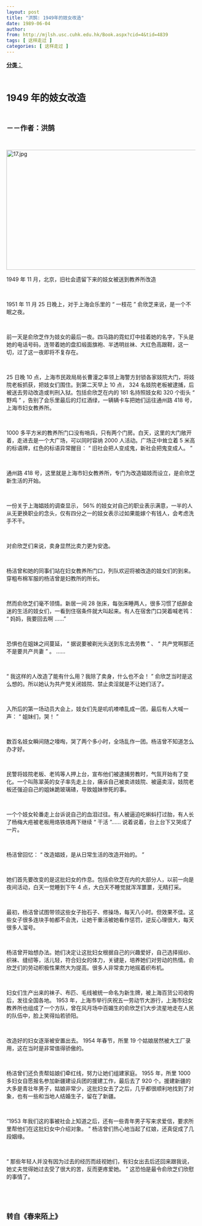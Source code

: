 ```yaml
---
layout: post
title: "洪鹄: 1949年的妓女改造"
date: 1989-06-04
author: 
from: http://mjlsh.usc.cuhk.edu.hk/Book.aspx?cid=4&tid=4839
tags: [ 这样走过 ]
categories: [ 这样走过 ]
---
```


<div style="margin: 15px 10px 10px 0px;">
 <div>
  <span id="ctl00_ContentPlaceHolder1_chapter1_SubjectLabel" style="font-weight:bold;text-decoration:underline;">
   分类：
  </span>
 </div>
 <p class="p1">
  <b>
   <font size="5">
    <span class="s1">
    </span>
    <br/>
   </font>
  </b>
 </p>
 <p class="p2">
  <b>
   <font size="5">
    <span class="s2" style="">
     <font size="5">
      1949
     </font>
    </span>
    <span class="s1" style="">
     年的妓女改造
    </span>
   </font>
  </b>
 </p>
 <p class="p1">
  <b>
   <font size="4">
    <span class="s1">
    </span>
    <br/>
   </font>
  </b>
 </p>
 <p class="p2">
  <span class="s1">
   <b>
    <font size="4">
     －－作者：洪鹄
    </font>
   </b>
  </span>
 </p>
 <p class="p1">
  <span class="s1">
  </span>
  <br/>
 </p>
 <p class="p3">
  <span class="s1">
   <img alt="17.jpg" border="0" height="313" src="/medias/contents/4839/17.jpg" width="550"/>
  </span>
 </p>
 <p class="p2">
  <span class="s2">
   1949
  </span>
  <span class="s1">
   年
  </span>
  <span class="s2">
   11
  </span>
  <span class="s1">
   月，北京，旧社会遗留下来的妓女被送到教养所改造
  </span>
 </p>
 <p class="p1">
  <span class="s1">
  </span>
  <br/>
 </p>
 <p class="p2">
  <span class="s2">
   1951
  </span>
  <span class="s1">
   年
  </span>
  <span class="s2">
   11
  </span>
  <span class="s1">
   月
  </span>
  <span class="s2">
   25
  </span>
  <span class="s1">
   日晚上，对于上海会乐里的
  </span>
  <span class="s2">
   “
  </span>
  <span class="s1">
   一枝花
  </span>
  <span class="s2">
   ”
  </span>
  <span class="s1">
   俞欣芝来说，是一个不眠之夜。
  </span>
 </p>
 <p class="p1">
  <span class="s1">
  </span>
  <br/>
 </p>
 <p class="p2">
  <span class="s1">
   前一天是俞欣芝作为妓女的最后一夜。四马路的霓虹灯中挂着她的名字，下头是她的电话号码，连带着她的盘扣缎面旗袍、半透明丝袜、大红色高跟鞋，这一切，过了这一夜即将不复存在。
  </span>
 </p>
 <p class="p1">
  <span class="s1">
  </span>
  <br/>
 </p>
 <p class="p2">
  <span class="s2">
   25
  </span>
  <span class="s1">
   日晚
  </span>
  <span class="s2">
   10
  </span>
  <span class="s1">
   点，上海市民政局局长曹漫之率领上海警方封锁各家妓院大门，将妓院老板抓获，把妓女们围住。到第二天早上
  </span>
  <span class="s2">
   10
  </span>
  <span class="s1">
   点，
  </span>
  <span class="s2">
   324
  </span>
  <span class="s1">
   名妓院老板被逮捕，后被送去劳动改造或判刑入狱。包括俞欣芝在内的
  </span>
  <span class="s2">
   181
  </span>
  <span class="s1">
   名持照妓女和
  </span>
  <span class="s2">
   320
  </span>
  <span class="s1">
   个街头
  </span>
  <span class="s2">
   “
  </span>
  <span class="s1">
   野鸡
  </span>
  <span class="s2">
   ”
  </span>
  <span class="s1">
   ，告别了会乐里最后的灯红酒绿，一辆辆卡车把她们运往通州路
  </span>
  <span class="s2">
   418
  </span>
  <span class="s1">
   号，上海市妇女教养所。
  </span>
 </p>
 <p class="p1">
  <span class="s1">
  </span>
  <br/>
 </p>
 <p class="p2">
  <span class="s2">
   1000
  </span>
  <span class="s1">
   多平方米的教养所门口没有哨兵，只有两个门房。白天，这里的大门敞开着，走进去是一个大广场，可以同时容纳
  </span>
  <span class="s2">
   2000
  </span>
  <span class="s1">
   人活动。广场正中耸立着
  </span>
  <span class="s2">
   5
  </span>
  <span class="s1">
   米高的标语牌，红色的标语异常醒目：
  </span>
  <span class="s2">
   “
  </span>
  <span class="s1">
   旧社会把人变成鬼，新社会把鬼变成人。
  </span>
  <span class="s2">
   ”
  </span>
 </p>
 <p class="p1">
  <span class="s1">
  </span>
  <br/>
 </p>
 <p class="p2">
  <span class="s1">
   通州路
  </span>
  <span class="s2">
   418
  </span>
  <span class="s1">
   号，这里就是上海市妇女教养所，专门为改造娼妓而设立，是俞欣芝新生活的开始。
  </span>
 </p>
 <p class="p1">
  <span class="s1">
  </span>
  <br/>
 </p>
 <p class="p2">
  <span class="s1">
   一份关于上海娼妓的调查显示，
  </span>
  <span class="s2">
   56%
  </span>
  <span class="s1">
   的妓女对自己的职业表示满意，一半的人从无更换职业的念头，仅有四分之一的妓女表示过如果能嫁个有钱人，会考虑洗手不干。
  </span>
 </p>
 <p class="p1">
  <span class="s1">
  </span>
  <br/>
 </p>
 <p class="p2">
  <span class="s1">
   对俞欣芝们来说，卖身显然比卖力更为安逸。
  </span>
 </p>
 <p class="p1">
  <span class="s1">
  </span>
  <br/>
 </p>
 <p class="p2">
  <span class="s1">
   杨洁曾和她的同事们站在妇女教养所门口，列队欢迎将被改造的妓女们的到来。穿粗布棉军服的杨洁曾是妇教所的所长。
  </span>
 </p>
 <p class="p1">
  <span class="s1">
  </span>
  <br/>
 </p>
 <p class="p2">
  <span class="s1">
   然而俞欣芝们毫不领情。新居一间
  </span>
  <span class="s2">
   28
  </span>
  <span class="s1">
   张床，每张床睡两人，很多习惯了纸醉金迷的生活的妓女们，一看到住宿条件就大叫起来。有人在宿舍门口哭着喊老鸨：
  </span>
  <span class="s2">
   “
  </span>
  <span class="s1">
   妈妈，我要回去啊
  </span>
  <span class="s2">
   ……”
  </span>
 </p>
 <p class="p1">
  <span class="s1">
  </span>
  <br/>
 </p>
 <p class="p2">
  <span class="s1">
   恐惧也在姐妹之间蔓延，
  </span>
  <span class="s2">
   “
  </span>
  <span class="s1">
   据说要被剃光头送到东北去劳教
  </span>
  <span class="s2">
   ”
  </span>
  <span class="s1">
   、
  </span>
  <span class="s2">
   “
  </span>
  <span class="s1">
   共产党啊那还不是要共产共妻
  </span>
  <span class="s2">
   ”
  </span>
  <span class="s1">
   。
  </span>
  <span class="s2">
   ……
  </span>
 </p>
 <p class="p1">
  <span class="s1">
  </span>
  <br/>
 </p>
 <p class="p2">
  <span class="s2">
   “
  </span>
  <span class="s1">
   我这样的人改造了能有什么用？我除了卖身，什么也不会！
  </span>
  <span class="s2">
   ”
  </span>
  <span class="s1">
   俞欣芝当时是这么想的。所以她认为共产党关闭妓院、禁止卖淫就是不让她们活了。
  </span>
 </p>
 <p class="p1">
  <span class="s1">
  </span>
  <br/>
 </p>
 <p class="p2">
  <span class="s1">
   入所后的第一场动员大会上，妓女们先是叽叽喳喳乱成一团，最后有人大喊一声：
  </span>
  <span class="s2">
   “
  </span>
  <span class="s1">
   姐妹们，哭！
  </span>
  <span class="s2">
   ”
  </span>
 </p>
 <p class="p1">
  <span class="s1">
  </span>
  <br/>
 </p>
 <p class="p2">
  <span class="s1">
   数百名妓女瞬间随之嚎啕，哭了两个多小时，全场乱作一团。杨洁曾不知道怎么办才好。
  </span>
 </p>
 <p class="p1">
  <span class="s1">
  </span>
  <br/>
 </p>
 <p class="p2">
  <span class="s1">
   民警将妓院老板、老鸨等人押上台，宣布他们被逮捕劳教时，气氛开始有了变化。一个叫陈翠英的女子率先走上台，痛诉自己被卖进妓院、被逼卖淫，妓院老板还强迫自己的姐妹跪玻璃碴，导致姐妹惨死的事。
  </span>
 </p>
 <p class="p1">
  <span class="s1">
  </span>
  <br/>
 </p>
 <p class="p2">
  <span class="s1">
   一个个妓女轮番走上台诉说自己的血泪过往。有人被逼迫吃蝌蚪打过胎，有人长了杨梅大疮被老板用烙铁烙两下继续
  </span>
  <span class="s2">
   “
  </span>
  <span class="s1">
   干活
  </span>
  <span class="s2">
   ”……
  </span>
  <span class="s1">
   说着说着，台上台下又哭成了一片。
  </span>
 </p>
 <p class="p1">
  <span class="s1">
  </span>
  <br/>
 </p>
 <p class="p2">
  <span class="s1">
   杨洁曾回忆：
  </span>
  <span class="s2">
   “
  </span>
  <span class="s1">
   改造娼妓，是从日常生活的改造开始的。
  </span>
  <span class="s2">
   ”
  </span>
 </p>
 <p class="p1">
  <span class="s1">
  </span>
  <br/>
 </p>
 <p class="p2">
  <span class="s1">
   她们首先要改变的是这批妇女的作息。包括俞欣芝在内的大部分人，以前一向是夜间活动，白天一觉睡到下午
  </span>
  <span class="s2">
   4
  </span>
  <span class="s1">
   点，大白天不睡觉就浑浑噩噩，无精打采。
  </span>
 </p>
 <p class="p1">
  <span class="s1">
  </span>
  <br/>
 </p>
 <p class="p2">
  <span class="s1">
   最初，杨洁曾试图带领这些女子抬石子、修操场，每天八小时。但效果不佳。这些女子很多连块手帕都不会洗，让她干重活被她看作惩罚，逆反心理很大，每天很多人溜号。
  </span>
 </p>
 <p class="p1">
  <span class="s1">
  </span>
  <br/>
 </p>
 <p class="p2">
  <span class="s1">
   杨洁曾开始想办法。她们决定让这批妇女根据自己的兴趣爱好，自己选择摇纱、织袜、缝纫等，活儿轻，符合妇女的体力，关键是，培养她们对劳动的热情。俞欣芝们的劳动积极性果然大为提高。很多人非常卖力地摇着织布机。
  </span>
 </p>
 <p class="p1">
  <span class="s1">
  </span>
  <br/>
 </p>
 <p class="p2">
  <span class="s1">
   妇女们生产出来的袜子、布匹、毛线被统一命名为新生牌，被上海百货公司收购后，发往全国各地。
  </span>
  <span class="s2">
   1953
  </span>
  <span class="s1">
   年，上海市举行庆祝五一劳动节大游行，上海市妇女教养所也组成了一个方队，曾在风月场中百媚生的俞欣芝们大步流星地走在人民的队伍中，脸上笑得灿若骄阳。
  </span>
 </p>
 <p class="p1">
  <span class="s1">
  </span>
  <br/>
 </p>
 <p class="p2">
  <span class="s1">
   改造好的妇女逐渐被安置出去。
  </span>
  <span class="s2">
   1954
  </span>
  <span class="s1">
   年春节，所里
  </span>
  <span class="s2">
   19
  </span>
  <span class="s1">
   个姑娘居然被大工厂录用，这在当时是非常值得骄傲的。
  </span>
 </p>
 <p class="p1">
  <span class="s1">
  </span>
  <br/>
 </p>
 <p class="p2">
  <span class="s1">
   杨洁曾们还负责帮姑娘们牵红线，努力让她们组建家庭。
  </span>
  <span class="s2">
   1955
  </span>
  <span class="s1">
   年，所里
  </span>
  <span class="s2">
   1000
  </span>
  <span class="s1">
   多妇女自愿报名参加新疆建设兵团的援建工作，最后去了
  </span>
  <span class="s2">
   920
  </span>
  <span class="s1">
   个。援建新疆的大多是青壮年男子，姑娘非常少，这批妇女去了之后，几乎都很顺利地找到了对象，也有一些和当地人结婚生子，留在了新疆。
  </span>
 </p>
 <p class="p1">
  <span class="s1">
  </span>
  <br/>
 </p>
 <p class="p2">
  <span class="s2">
   “1953
  </span>
  <span class="s1">
   年我们这的事被社会上知道之后，还有一些青年男子写来求爱信，要求所里帮他们在这批妇女中介绍对象。
  </span>
  <span class="s2">
   ”
  </span>
  <span class="s1">
   杨洁曾们热心地当起了红娘，还真促成了几段姻缘。
  </span>
 </p>
 <p class="p1">
  <span class="s1">
  </span>
  <br/>
 </p>
 <p class="p2">
  <span class="s2">
   “
  </span>
  <span class="s1">
   那些年轻人并没有因为过去的经历而歧视她们，有妇女出去后还回来跟我说，她丈夫觉得她过去受了很大的苦，反而更疼爱她。
  </span>
  <span class="s2">
   ”
  </span>
  <span class="s1">
   这恐怕是最令俞欣芝们欣慰的事情了。
  </span>
 </p>
 <p class="p1">
  <span class="s1">
  </span>
  <br/>
 </p>
 <p class="p1">
  <b>
   <font size="4">
    <span class="s1">
    </span>
    <br/>
   </font>
  </b>
 </p>
 <p class="p2">
  <span class="s1">
   <b>
    <font size="4">
     转自《春来陌上》
    </font>
   </b>
  </span>
 </p>
</div>

